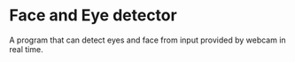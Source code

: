 # Face and Eye detector
A program that can detect eyes and face from input provided by webcam in real time.
